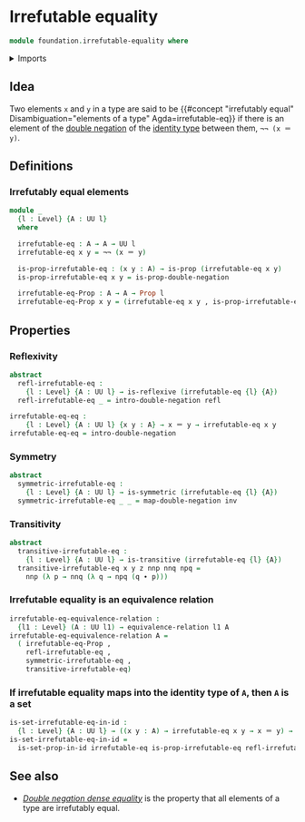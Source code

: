 # Irrefutable equality

```agda
module foundation.irrefutable-equality where
```

<details><summary>Imports</summary>

```agda
open import foundation.action-on-identifications-functions
open import foundation.binary-relations
open import foundation.dependent-pair-types
open import foundation.double-negation
open import foundation.equality-dependent-pair-types
open import foundation.equivalences
open import foundation.retracts-of-types
open import foundation.transport-along-identifications
open import foundation.universe-levels

open import foundation-core.equivalence-relations
open import foundation-core.identity-types
open import foundation-core.propositions
open import foundation-core.sets
```

</details>

## Idea

Two elements `x` and `y` in a type are said to be
{{#concept "irrefutably equal" Disambiguation="elements of a type" Agda=irrefutable-eq}}
if there is an element of the [double negation](foundation.double-negation.md)
of the [identity type](foundation-core.identity-types.md) between them,
`¬¬ (x ＝ y)`.

## Definitions

### Irrefutably equal elements

```agda
module _
  {l : Level} {A : UU l}
  where

  irrefutable-eq : A → A → UU l
  irrefutable-eq x y = ¬¬ (x ＝ y)

  is-prop-irrefutable-eq : (x y : A) → is-prop (irrefutable-eq x y)
  is-prop-irrefutable-eq x y = is-prop-double-negation

  irrefutable-eq-Prop : A → A → Prop l
  irrefutable-eq-Prop x y = (irrefutable-eq x y , is-prop-irrefutable-eq x y)
```

## Properties

### Reflexivity

```agda
abstract
  refl-irrefutable-eq :
    {l : Level} {A : UU l} → is-reflexive (irrefutable-eq {l} {A})
  refl-irrefutable-eq _ = intro-double-negation refl

irrefutable-eq-eq :
    {l : Level} {A : UU l} {x y : A} → x ＝ y → irrefutable-eq x y
irrefutable-eq-eq = intro-double-negation
```

### Symmetry

```agda
abstract
  symmetric-irrefutable-eq :
    {l : Level} {A : UU l} → is-symmetric (irrefutable-eq {l} {A})
  symmetric-irrefutable-eq _ _ = map-double-negation inv
```

### Transitivity

```agda
abstract
  transitive-irrefutable-eq :
    {l : Level} {A : UU l} → is-transitive (irrefutable-eq {l} {A})
  transitive-irrefutable-eq x y z nnp nnq npq =
    nnp (λ p → nnq (λ q → npq (q ∙ p)))
```

### Irrefutable equality is an equivalence relation

```agda
irrefutable-eq-equivalence-relation :
  {l1 : Level} (A : UU l1) → equivalence-relation l1 A
irrefutable-eq-equivalence-relation A =
  ( irrefutable-eq-Prop ,
    refl-irrefutable-eq ,
    symmetric-irrefutable-eq ,
    transitive-irrefutable-eq)
```

### If irrefutable equality maps into the identity type of `A`, then `A` is a set

```agda
is-set-irrefutable-eq-in-id :
  {l : Level} {A : UU l} → ((x y : A) → irrefutable-eq x y → x ＝ y) → is-set A
is-set-irrefutable-eq-in-id =
  is-set-prop-in-id irrefutable-eq is-prop-irrefutable-eq refl-irrefutable-eq
```

## See also

- [_Double negation dense equality_](foundation.double-negation-dense-equality.md)
  is the property that all elements of a type are irrefutably equal.
